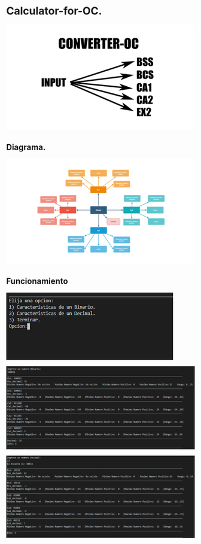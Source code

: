 # Calculator-for-OC.

<p align="center">
  <img src="Portada/converter-oc.png">
</p>

## Diagrama.
![](Portada/oc1.png)

## Funcionamiento
![](Portada/menu1.PNG)

![](Portada/menu2.PNG)

![](Portada/menu3.PNG)

